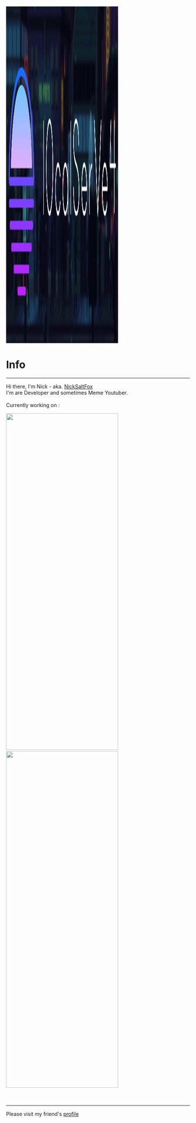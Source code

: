 <a href="https://github.com/BlueBerrySans365"><img src="https://github.com/BlueBerrySans365/BlueBerrySans365/blob/master/assets/images/logo2.jpg" style="width:307px;height:921px;"></a>
<!--<a href="https://github.com/BlueBerrySans365"><img src="https://nicksaltfoxu.ml/assets/images/card.png" style="width:307px;height:921px;"></a>-->

# Info
-----------
Hi there, I'm Nick - aka. [NickSaltFox](https://nicksaltfoxu.ml)  
I'm are Developer and sometimes Meme Youtuber. <br><br>
Currently working on : <br>
<!-- <a href="https://github.com/BlueBerrySans365/chill-zone-DRPC"><img src="https://github-readme-stats.vercel.app/api/pin/?username=BlueBerrySans365&repo=chill-zone-DRPC&theme=tokyonight" style="width:307px;height:921px;"></a> -->
<a href="https://github.com/BlueBerrySans365/DiscordRP-Engine"><img src="https://github-readme-stats.vercel.app/api/pin/?username=BlueBerrySans365&repo=DiscordRP-Engine" style="width:307px;height:921px;"></a>
<a href="https://github.com/BlueBerrySans365/minerunner"><img src="https://github-readme-stats.vercel.app/api/pin/?username=BlueBerrySans365&repo=minerunner&show_icons=true" style="width:307px;height:921px;"></a>
<!--[![Chill Zone Card](https://github-readme-stats.vercel.app/api/pin/?username=BlueBerrySans365&repo=chill-zone-DRPC&show_icons=true&theme=tokyonight)](https://github.com/BlueBerrySans365/chill-zone-DRPC)--><br/>
</p>

-----------

Please visit my friend's [profile](https://github.com/Hatsune-Mikun)

<br><br>

<!--
# Stats

-----------

[![NickSaltFoxu's github stats](https://github-readme-stats.vercel.app/api?username=BlueBerrySans365&show_icons=true&custom_title=NickSaltFoxu)](https://github.com/BlueBerrySans365)
[![Top Langs](https://github-readme-stats.vercel.app/api/top-langs/?username=BlueBerrySans365)](https://github.com/BlueBerrySans365)

-----------
<br><br>

# Contact me if you want

-----------

[<img align="left" alt="NickSaltFoxu YouTube" width="22px" src="https://cdn.jsdelivr.net/npm/simple-icons@v3/icons/youtube.svg" />](https://www.youtube.com/channel/UCdrTyL48C4wg0M3QfHX58TQ)
[<img align="left" alt="NickSaltFoxu Twitter" width="22px" src="https://cdn.jsdelivr.net/npm/simple-icons@v3/icons/twitter.svg" />](https://twitter.com/NeoNikTheFox)
[<img align="left" alt="NickSaltFoxu Discord" width="30px" src="https://cdn.glitch.com/f029f4cd-4cb1-466d-aab5-3476854984f7%2Ficonfinder_Discord_4923080.png?v=1599640449211"/>](https://nicksaltfoxu.ml/discord)
Poor Dark Discord icon .w.
<br>

----------
<br><br>

## P.S.
I can destroy games, sorry if i did this with your game.<br>
[![REEEEEE](assets/images/20201103_001321.gif)](https://github.com/BlueBerrySans365)
-->
<!--![offline](assets/images/IMG_20200929_100440.jpg)-->
<!--
**BlueBerrySans365/BlueBerrySans365** is a ✨ _special_ ✨ repository because its `README.md` (this file1 appears on your GitHub profile.

Here are some ideas to get you started:

- 🔭 I’m currently working on ...
- 🌱 I’m currently learning ...
- 👯 I’m looking to collaborate on ...
- 🤔 I’m looking for help with ...
- 💬 Ask me about ...
- 📫 How to reach me: ...
- 😄 Pronouns: ...
- ⚡ Fun fact: ...
-->

